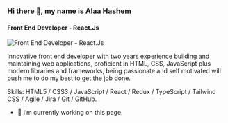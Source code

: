 ### Hi there 👋, my name is Alaa Hashem
#### Front End Developer - React.Js
![Front End Developer - React.Js](https://c4.wallpaperflare.com/wallpaper/603/260/908/programmers-programming-motivational-code-text-hd-wallpaper-preview.jpg)

Innovative front end developer with two years experience building and
maintaining web applications, proficient in HTML, CSS, JavaScript plus
modern libraries and frameworks, being passionate and self motivated
will push me to do my best to get the job done.

Skills: HTML5 / CSS3 / JavaScript / React / Redux / TypeScript / Tailwind CSS / Agile / Jira / Git / GitHub.

- 🔭 I’m currently working on this page. 



